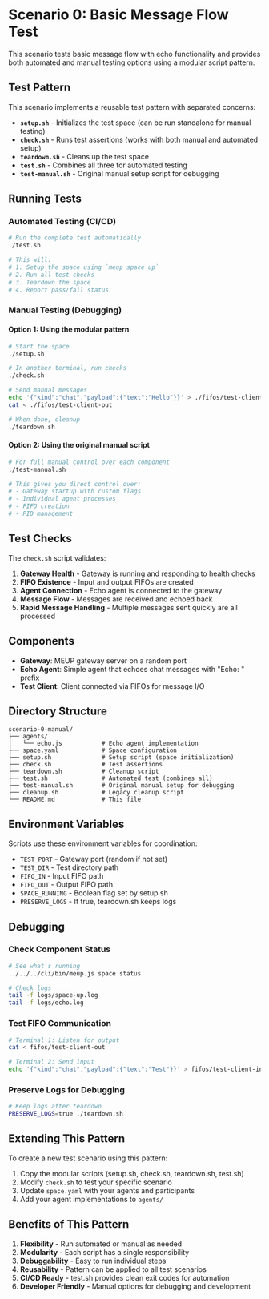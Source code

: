 # Scenario 0: Basic Message Flow Test

This scenario tests basic message flow with echo functionality and provides both automated and manual testing options using a modular script pattern.

## Test Pattern

This scenario implements a reusable test pattern with separated concerns:

- **`setup.sh`** - Initializes the test space (can be run standalone for manual testing)
- **`check.sh`** - Runs test assertions (works with both manual and automated setup)
- **`teardown.sh`** - Cleans up the test space
- **`test.sh`** - Combines all three for automated testing
- **`test-manual.sh`** - Original manual setup script for debugging

## Running Tests

### Automated Testing (CI/CD)
```bash
# Run the complete test automatically
./test.sh

# This will:
# 1. Setup the space using `meup space up`
# 2. Run all test checks
# 3. Teardown the space
# 4. Report pass/fail status
```

### Manual Testing (Debugging)

#### Option 1: Using the modular pattern
```bash
# Start the space
./setup.sh

# In another terminal, run checks
./check.sh

# Send manual messages
echo '{"kind":"chat","payload":{"text":"Hello"}}' > ./fifos/test-client-in
cat < ./fifos/test-client-out

# When done, cleanup
./teardown.sh
```

#### Option 2: Using the original manual script
```bash
# For full manual control over each component
./test-manual.sh

# This gives you direct control over:
# - Gateway startup with custom flags
# - Individual agent processes
# - FIFO creation
# - PID management
```

## Test Checks

The `check.sh` script validates:

1. **Gateway Health** - Gateway is running and responding to health checks
2. **FIFO Existence** - Input and output FIFOs are created
3. **Agent Connection** - Echo agent is connected to the gateway
4. **Message Flow** - Messages are received and echoed back
5. **Rapid Message Handling** - Multiple messages sent quickly are all processed

## Components

- **Gateway**: MEUP gateway server on a random port
- **Echo Agent**: Simple agent that echoes chat messages with "Echo: " prefix
- **Test Client**: Client connected via FIFOs for message I/O

## Directory Structure

```
scenario-0-manual/
├── agents/
│   └── echo.js           # Echo agent implementation
├── space.yaml            # Space configuration
├── setup.sh              # Setup script (space initialization)
├── check.sh              # Test assertions
├── teardown.sh           # Cleanup script
├── test.sh               # Automated test (combines all)
├── test-manual.sh        # Original manual setup for debugging
├── cleanup.sh            # Legacy cleanup script
└── README.md             # This file
```

## Environment Variables

Scripts use these environment variables for coordination:

- `TEST_PORT` - Gateway port (random if not set)
- `TEST_DIR` - Test directory path
- `FIFO_IN` - Input FIFO path
- `FIFO_OUT` - Output FIFO path
- `SPACE_RUNNING` - Boolean flag set by setup.sh
- `PRESERVE_LOGS` - If true, teardown.sh keeps logs

## Debugging

### Check Component Status
```bash
# See what's running
../../../cli/bin/meup.js space status

# Check logs
tail -f logs/space-up.log
tail -f logs/echo.log
```

### Test FIFO Communication
```bash
# Terminal 1: Listen for output
cat < fifos/test-client-out

# Terminal 2: Send input
echo '{"kind":"chat","payload":{"text":"Test"}}' > fifos/test-client-in
```

### Preserve Logs for Debugging
```bash
# Keep logs after teardown
PRESERVE_LOGS=true ./teardown.sh
```

## Extending This Pattern

To create a new test scenario using this pattern:

1. Copy the modular scripts (setup.sh, check.sh, teardown.sh, test.sh)
2. Modify `check.sh` to test your specific scenario
3. Update `space.yaml` with your agents and participants
4. Add your agent implementations to `agents/`

## Benefits of This Pattern

1. **Flexibility** - Run automated or manual as needed
2. **Modularity** - Each script has a single responsibility
3. **Debuggability** - Easy to run individual steps
4. **Reusability** - Pattern can be applied to all test scenarios
5. **CI/CD Ready** - test.sh provides clean exit codes for automation
6. **Developer Friendly** - Manual options for debugging and development